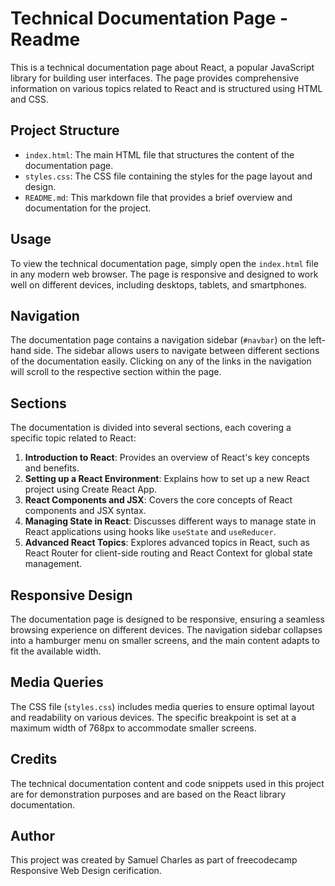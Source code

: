 # Technical Documentation Page - Readme

This is a technical documentation page about React, a popular JavaScript library for building user interfaces. The page provides comprehensive information on various topics related to React and is structured using HTML and CSS.

## Project Structure

- `index.html`: The main HTML file that structures the content of the documentation page.
- `styles.css`: The CSS file containing the styles for the page layout and design.
- `README.md`: This markdown file that provides a brief overview and documentation for the project.

## Usage

To view the technical documentation page, simply open the `index.html` file in any modern web browser. The page is responsive and designed to work well on different devices, including desktops, tablets, and smartphones.

## Navigation

The documentation page contains a navigation sidebar (`#navbar`) on the left-hand side. The sidebar allows users to navigate between different sections of the documentation easily. Clicking on any of the links in the navigation will scroll to the respective section within the page.

## Sections

The documentation is divided into several sections, each covering a specific topic related to React:

1. **Introduction to React**: Provides an overview of React's key concepts and benefits.
2. **Setting up a React Environment**: Explains how to set up a new React project using Create React App.
3. **React Components and JSX**: Covers the core concepts of React components and JSX syntax.
4. **Managing State in React**: Discusses different ways to manage state in React applications using hooks like `useState` and `useReducer`.
5. **Advanced React Topics**: Explores advanced topics in React, such as React Router for client-side routing and React Context for global state management.

## Responsive Design

The documentation page is designed to be responsive, ensuring a seamless browsing experience on different devices. The navigation sidebar collapses into a hamburger menu on smaller screens, and the main content adapts to fit the available width.

## Media Queries

The CSS file (`styles.css`) includes media queries to ensure optimal layout and readability on various devices. The specific breakpoint is set at a maximum width of 768px to accommodate smaller screens.

## Credits

The technical documentation content and code snippets used in this project are for demonstration purposes and are based on the React library documentation.

## Author

This project was created by Samuel Charles as part of freecodecamp Responsive Web Design cerification.


